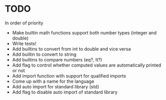 # TODO

In order of priority

- Make builtin math functions support both number types (integer and double)
- Write tests!
- Add builtins to convert from int to double and vice versa
- Add builtin to convert to string
- Add builtins to compare numbers (eq?, lt?)
- Add flag to control whether computed values are automatically printed or not
- Add import function with support for qualified imports
- Come up with a name for the language
- Add auto import for standard library (std)
- Add flag to disable auto import of standard library
